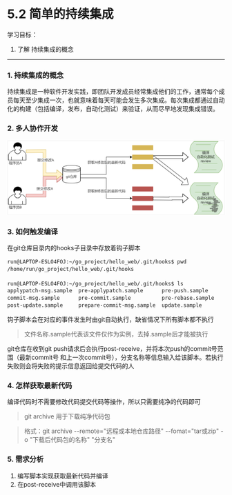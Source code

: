 # 5.2 简单的持续集成

学习目标：

1. 了解 持续集成的概念

---

### 1. 持续集成的概念
   持续集成是一种软件开发实践，即团队开发成员经常集成他们的工作，通常每个成员每天至少集成一次，也就意味着每天可能会发生多次集成。每次集成都通过自动化的构建（包括编译，发布，自动化测试）来验证，从而尽早地发现集成错误。

### 2. 多人协作开发


 ![](/assets/snipaste20181210_183203.png)
 
### 3. 如何触发编译

在git仓库目录内的hooks子目录中存放着钩子脚本

```bash
run@LAPTOP-ESLO4FOJ:~/go_project/hello_web/.git/hooks$ pwd
/home/run/go_project/hello_web/.git/hooks

run@LAPTOP-ESLO4FOJ:~/go_project/hello_web/.git/hooks$ ls
applypatch-msg.sample  pre-applypatch.sample      pre-push.sample
commit-msg.sample      pre-commit.sample          pre-rebase.sample
post-update.sample     prepare-commit-msg.sample  update.sample
```

钩子脚本会在对应的事件发生时由git自动执行，缺省情况下所有脚本都不执行
> 文件名称.sample代表该文件仅作为实例，去掉.sample后才能被执行

git仓库在收到git push请求后会执行post-receive，并将本次push的commit号范围（最新commit号 和上一次commit号），分支名称等信息输入给该脚本。若执行失败则会将失败的提示信息返回给提交代码的人

### 4. 怎样获取最新代码
编译代码时不需要修改代码提交代码等操作，所以只需要纯净的代码即可

> git archive 用于下载纯净代码包

> 格式：git archive --remote="远程或本地仓库路径" --fomat="tar或zip" -o "下载后代码包的名称" "分支名"

### 5. 需求分析
1. 编写脚本实现获取最新代码并编译
2. 在post-receive中调用该脚本


​                              
